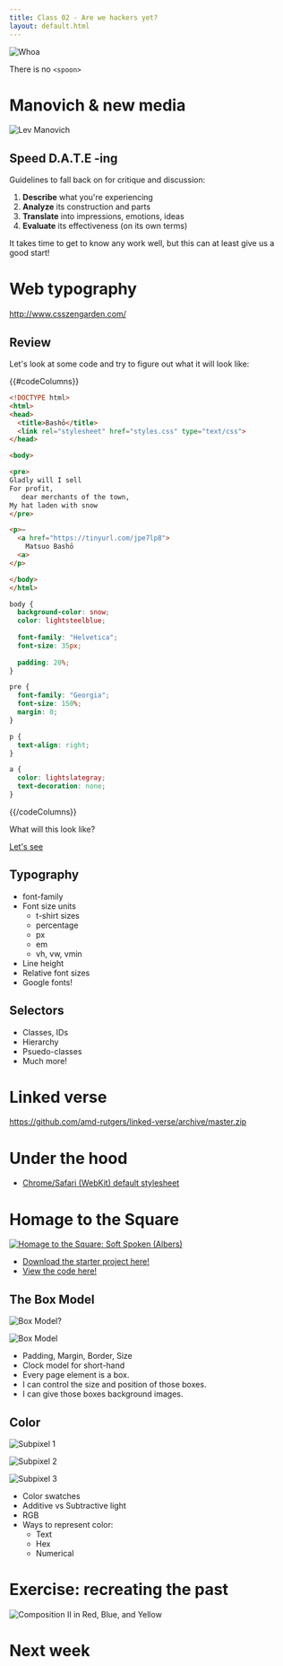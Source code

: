 ```yaml
---
title: Class 02 - Are we hackers yet?
layout: default.html
---
```


![Whoa](/assets/02/matrix.gif)

There is no `<spoon>`

Manovich & new media
================================

![Lev Manovich](/assets/02/manovich.jpg)

Speed D.A.T.E -ing
------------------

Guidelines to fall back on for critique and discussion:

1. **Describe** what you're experiencing
2. **Analyze** its construction and parts
3. **Translate** into impressions, emotions, ideas
4. **Evaluate** its effectiveness (on its own terms)

It takes time to get to know any work well, but this can at least give us a good start!

Web typography
========================

http://www.csszengarden.com/

Review
------

Let's look at some code and try to figure out what it will look like:

{{#codeColumns}}
```html
<!DOCTYPE html>
<html>
<head>
  <title>Bashō</title>
  <link rel="stylesheet" href="styles.css" type="text/css">
</head>

<body>

<pre>
Gladly will I sell
For profit,
   dear merchants of the town,
My hat laden with snow
</pre>

<p>—
  <a href="https://tinyurl.com/jpe7lp8">
    Matsuo Bashō
  <a>
</p>

</body>
</html>
```

```css
body {
  background-color: snow;
  color: lightsteelblue;
  
  font-family: "Helvetica";
  font-size: 35px;
  
  padding: 20%;
}

pre {
  font-family: "Georgia";
  font-size: 150%;
  margin: 0;
}

p {
  text-align: right;
}

a {
  color: lightslategray;
  text-decoration: none;
}

```
{{/codeColumns}}

What will this look like? 

[Let's see](/examples/basho/)


Typography
-----------

* font-family
* Font size units
  * t-shirt sizes
  * percentage
  * px
  * em
  * vh, vw, vmin
* Line height
* Relative font sizes
* Google fonts!

  
Selectors
---------

* Classes, IDs
* Hierarchy
* Psuedo-classes
* Much more!  
  
Linked verse
======================

https://github.com/amd-rutgers/linked-verse/archive/master.zip


Under the hood
==============

* [Chrome/Safari (WebKit) default stylesheet](https://github.com/WebKit/webkit/blob/master/Source/WebCore/css/html.css)



Homage to the Square
======================

[![Homage to the Square: Soft Spoken (Albers)](/assets/02/albers1.jpg)](http://www.metmuseum.org/toah/works-of-art/1972.40.7/)

<!-- https://www.brainpickings.org/2013/08/16/interaction-of-color-josef-albers-50th-anniversary/ -->

* [Download the starter project here!](https://github.com/amd-rutgers/homage-to-the-square/blob/master/homage.zip?raw=true)
* [View the code here!](https://github.com/amd-rutgers/homage-to-the-square)

The Box Model
-------------

![Box Model?](/assets/02/box-model1.gif)

![Box Model](/assets/02/box-model2.png)

* Padding, Margin, Border, Size
* Clock model for short-hand
* Every page element is a box.
* I can control the size and position of those boxes.
* I can give those boxes background images.


Color
------

![Subpixel 1](/assets/02/subpixel1.jpg)

![Subpixel 2](/assets/02/subpixel2.jpg)

![Subpixel 3](/assets/02/subpixel3.jpg)


* Color swatches
* Additive vs Subtractive light
* RGB
* Ways to represent color:
  * Text
  * Hex
  * Numerical




Exercise: recreating the past
==============================

![Composition II in Red, Blue, and Yellow](/assets/02/mondrian.jpg)

Next week
=========